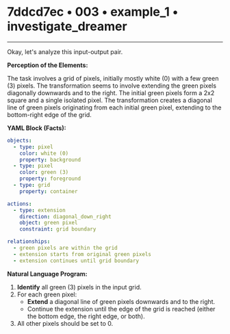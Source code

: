 # 7ddcd7ec • 003 • example_1 • investigate_dreamer

---
Okay, let's analyze this input-output pair.

**Perception of the Elements:**

The task involves a grid of pixels, initially mostly white (0) with a few green (3) pixels. The transformation seems to involve extending the green pixels diagonally downwards and to the right. The initial green pixels form a 2x2 square and a single isolated pixel. The transformation creates a diagonal line of green pixels originating from each initial green pixel, extending to the bottom-right edge of the grid.

**YAML Block (Facts):**



```yaml
objects:
  - type: pixel
    color: white (0)
    property: background
  - type: pixel
    color: green (3)
    property: foreground
  - type: grid
    property: container

actions:
  - type: extension
    direction: diagonal_down_right
    object: green pixel
    constraint: grid boundary

relationships:
  - green pixels are within the grid
  - extension starts from original green pixels
  - extension continues until grid boundary
```



**Natural Language Program:**

1.  **Identify** all green (3) pixels in the input grid.
2.  For each green pixel:
    *   **Extend** a diagonal line of green pixels downwards and to the right.
    *   Continue the extension until the edge of the grid is reached (either the bottom edge, the right edge, or both).
3. All other pixels should be set to 0.

